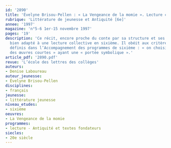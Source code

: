 ```yaml
---
id: '2890'
title: 'Évelyne Brisou-Pellen : « La Vengeance de la momie ». Lecture cursive '
rubrique: 'Littérature de jeunesse et Antiquité [6e]'
annee: '1997'
magazine: 'n°5-6 1er-15 novembre 1997'
pages: '19'
description: 'Ce récit, encore proche du conte par sa structure et ses thèmes, est
  bien adapté à une lecture collective en sixième. Il obéit aux critères de choix
  définis dans l’Accompagnement des programmes de sixième : « on choisit de préférence
  des œuvres courtes » ayant une « portée symbolique ».'
article_pdf: '2890.pdf'
revue: 'L’école des lettres des collèges'
auteurs:
- Denise Laboureau
auteur_jeunesse:
- Évelyne Brisou-Pellen
disciplines:
- français
jeunesse:
- littérature jeunesse
niveau_etudes:
- sixième
oeuvres:
- La Vengeance de la momie
programmes:
- lecture - Antiquité et textes fondateurs
siecles:
- 20e siècle
---
```

